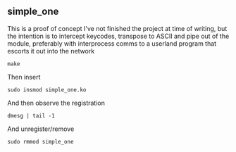 simple_one
---------

This is a proof of concept
I've not finished the project at time of writing, but the intention is to intercept keycodes, transpose to ASCII and pipe out of the module, preferably with interprocess comms to a userland program that escorts it out into the network
```
make
```

Then insert

```
sudo insmod simple_one.ko
```

And then observe the registration

```
dmesg | tail -1
```

And unregister/remove

```
sudo rmmod simple_one
```

